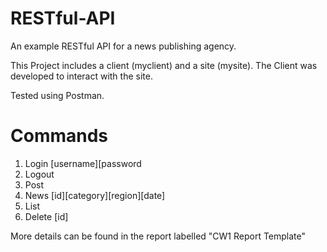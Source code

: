 # RESTful-API
An example RESTful API for a news publishing agency.

This Project includes a client (myclient) and a site (mysite). The Client was developed to interact with the site. 

Tested using Postman.

# Commands

1) Login [username][password
2) Logout
3) Post
4) News [id][category][region][date]
5) List
6) Delete [id]

More details can be found in the report labelled "CW1 Report Template"
